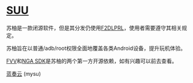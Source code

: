 # [SUU](https://suu.oom-wg.dev)

苏柚是一款闭源软件，但是其分发仍使用[F2DLPRL](https://github.com/OOM-WG/F2DLPRL)，使用者需要遵守其相关规定。

苏柚旨在以普通/adb/root权限全面地覆盖各类Android设备，提升玩机体验。

[FVV](https://github.com/OOM-WG/FVV)和[NGA SDK](https://github.com/TianwanTW/NGA-SDK)是苏柚的两个第一方开源依赖，如有兴趣可以前去查看。

[蓝奏云](https://ling-yi2333.lanzouw.com/b00176w8ef) (mysu)
